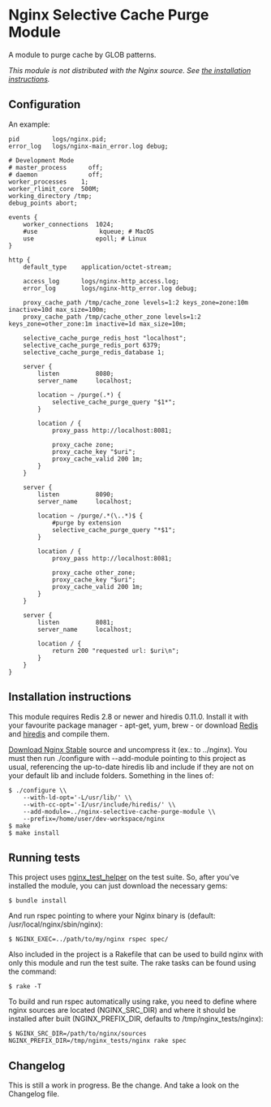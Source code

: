 Nginx Selective Cache Purge Module
==================================

A module to purge cache by GLOB patterns.

_This module is not distributed with the Nginx source. See [the installation instructions](#installation)._


Configuration
-------------

An example:

    pid         logs/nginx.pid;
    error_log   logs/nginx-main_error.log debug;

    # Development Mode
    # master_process      off;
    # daemon              off;
    worker_processes    1;
    worker_rlimit_core  500M;
    working_directory /tmp;
    debug_points abort;

    events {
        worker_connections  1024;
        #use                 kqueue; # MacOS
        use                 epoll; # Linux
    }

    http {
        default_type    application/octet-stream;

        access_log      logs/nginx-http_access.log;
        error_log       logs/nginx-http_error.log debug;

        proxy_cache_path /tmp/cache_zone levels=1:2 keys_zone=zone:10m inactive=10d max_size=100m;
        proxy_cache_path /tmp/cache_other_zone levels=1:2 keys_zone=other_zone:1m inactive=1d max_size=10m;

        selective_cache_purge_redis_host "localhost";
        selective_cache_purge_redis_port 6379;
        selective_cache_purge_redis_database 1;

        server {
            listen          8080;
            server_name     localhost;

            location ~ /purge(.*) {
                selective_cache_purge_query "$1*";
            }

            location / {
                proxy_pass http://localhost:8081;

                proxy_cache zone;
                proxy_cache_key "$uri";
                proxy_cache_valid 200 1m;
            }
        }

        server {
            listen          8090;
            server_name     localhost;

            location ~ /purge/.*(\..*)$ {
                #purge by extension
                selective_cache_purge_query "*$1";
            }

            location / {
                proxy_pass http://localhost:8081;

                proxy_cache other_zone;
                proxy_cache_key "$uri";
                proxy_cache_valid 200 1m;
            }
        }

        server {
            listen          8081;
            server_name     localhost;

            location / {
                return 200 "requested url: $uri\n";
            }
        }
    }



<a id="installation"></a>Installation instructions
--------------------------------------------------

This module requires Redis 2.8 or newer and hiredis 0.11.0. Install it with your favourite package manager - apt-get, yum, brew - or download [Redis](http://redis.io/download) and [hiredis](https://github.com/redis/hiredis/releases) and compile them.

[Download Nginx Stable](http://nginx.org/en/download.html) source and uncompress it (ex.: to ../nginx). You must then run ./configure with --add-module pointing to this project as usual, referencing the up-to-date hiredis lib and include if they are not on your default lib and include folders. Something in the lines of:

    $ ./configure \\
        --with-ld-opt='-L/usr/lib/' \\
        --with-cc-opt='-I/usr/include/hiredis/' \\
        --add-module=../nginx-selective-cache-purge-module \\
        --prefix=/home/user/dev-workspace/nginx
    $ make
    $ make install


Running tests
-------------

This project uses [nginx_test_helper](https://github.com/wandenberg/nginx_test_helper) on the test suite. So, after you've installed the module, you can just download the necessary gems:

    $ bundle install

And run rspec pointing to where your Nginx binary is (default: /usr/local/nginx/sbin/nginx):

    $ NGINX_EXEC=../path/to/my/nginx rspec spec/

Also included in the project is a Rakefile that can be used to build nginx with only this module and run the test suite. The rake tasks can be found using the command:

    $ rake -T

To build and run rspec automatically using rake, you need to define where nginx sources are located (NGINX_SRC_DIR) and where it should be installed after built (NGINX_PREFIX_DIR, defaults to /tmp/nginx_tests/nginx):

    $ NGINX_SRC_DIR=/path/to/nginx/sources NGINX_PREFIX_DIR=/tmp/nginx_tests/nginx rake spec


Changelog
---------

This is still a work in progress. Be the change. And take a look on the Changelog file.
